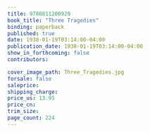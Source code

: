 ```yaml
---
title: 9780811200929
book_title: "Three Tragedies"
binding: paperback
published: true
date: 1938-01-19T03:14:00-04:00
publication_date: 1938-01-19T03:14:00-04:00
show_in_forthcoming: false
contributors:

cover_image_path: Three_Tragedies.jpg
forsale: false
saleprice:
shipping_charge:
price_us: 13.95
price_cn:
trim_size:
page_count: 224
---
```


